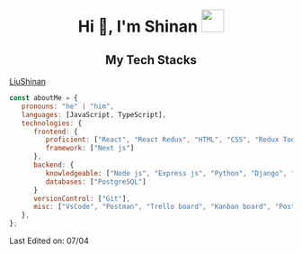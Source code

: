 <h1 align="center">Hi 👋, I'm Shinan <img height="40" src="https://emoji.gg/assets/emoji/7333-parrotdance.gif"></h1>
<h2 align="center">My Tech Stacks</h2>

[LiuShinan](https://github.com/LandingHeart)


```javascript
const aboutMe = {
   pronouns: "he" | "him",
   languages: [JavaScript, TypeScript],
   technologies: {
      frontend: {
         proficient: ["React", "React Redux", "HTML", "CSS", "Redux Toolkit", "Context API", "MUI", "Jest", "React Testing Library"],
         framework: ["Next js"]
      },
      backend: {
         knowledgeable: ["Node js", "Express js", "Python", "Django", "Sequelize", "SQL"]
         databases: ["PostgreSQL"]
      }
      versionControl: ["Git"],
      misc: ["VsCode", "Postman", "Trello board", "Kanban board", "Postico"]
   },
};
```



<p> Last Edited on: 07/04 </p>
